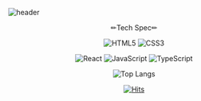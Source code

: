 

<!--
**Fourrah/Fourrah** is a ✨ _special_ ✨ repository because its `README.md` (this file) appears on your GitHub profile.

Here are some ideas to get you started:

- 🔭 I’m currently working on ...
- 🌱 I’m currently learning ...
- 👯 I’m looking to collaborate on ...
- 🤔 I’m looking for help with ...
- 💬 Ask me about ...
- 📫 How to reach me: ...
- 😄 Pronouns: ...
- ⚡ Fun fact: ...
-->

![header](https://capsule-render.vercel.app/api?type=waving&color=0:D1C4E9,100:9575CD&height=200&section=header&text=Hi%20I'm%20SARA💜&fontSize=60&fontColor=ffffff)

<div align=center>

 ✏Tech Spec✏

![HTML5](https://img.shields.io/badge/HTML5-E34F26?style=flat-square&logo=HTML5&logoColor=black)
![CSS3](https://img.shields.io/badge/CSS3-1572B6?style=flat-square&logo=CSS3&logoColor=black)


![React](https://img.shields.io/badge/React-61DAFB?style=flat-square&logo=React&logoColor=black)
![JavaScript](https://img.shields.io/badge/JavaScript-F7DF1E?style=flat-square&logo=JavaScript&logoColor=black)
![TypeScript](https://img.shields.io/badge/TypeScript-3178C6?style=flat-square&logo=TypeScript&logoColor=black)


![Top Langs](https://github-readme-stats.vercel.app/api/top-langs/?username=Fourrah&layout=compact&theme=cobalt)


[![Hits](https://hits.seeyoufarm.com/api/count/incr/badge.svg?url=https%3A%2F%2Fgithub.com%2FFourrah&count_bg=%23CC6DF0&title_bg=%23555555&icon=&icon_color=%23BA25AE&title=hits&edge_flat=false)](https://hits.seeyoufarm.com)
